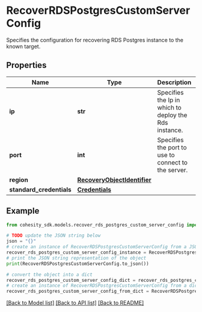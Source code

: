 # RecoverRDSPostgresCustomServerConfig

Specifies the configuration for recovering RDS Postgres instance to the known target.

## Properties

Name | Type | Description | Notes
------------ | ------------- | ------------- | -------------
**ip** | **str** | Specifies the Ip in which to deploy the Rds instance. | 
**port** | **int** | Specifies the port to use to connect to the server. | 
**region** | [**RecoveryObjectIdentifier**](RecoveryObjectIdentifier.md) |  | 
**standard_credentials** | [**Credentials**](Credentials.md) |  | 

## Example

```python
from cohesity_sdk.models.recover_rds_postgres_custom_server_config import RecoverRDSPostgresCustomServerConfig

# TODO update the JSON string below
json = "{}"
# create an instance of RecoverRDSPostgresCustomServerConfig from a JSON string
recover_rds_postgres_custom_server_config_instance = RecoverRDSPostgresCustomServerConfig.from_json(json)
# print the JSON string representation of the object
print(RecoverRDSPostgresCustomServerConfig.to_json())

# convert the object into a dict
recover_rds_postgres_custom_server_config_dict = recover_rds_postgres_custom_server_config_instance.to_dict()
# create an instance of RecoverRDSPostgresCustomServerConfig from a dict
recover_rds_postgres_custom_server_config_from_dict = RecoverRDSPostgresCustomServerConfig.from_dict(recover_rds_postgres_custom_server_config_dict)
```
[[Back to Model list]](../README.md#documentation-for-models) [[Back to API list]](../README.md#documentation-for-api-endpoints) [[Back to README]](../README.md)


